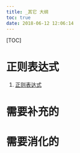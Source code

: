 ```yaml
---
title: _其它 大纲
toc: true
date: 2018-06-12 12:06:14
---
```

[TOC]

# 正则表达式



1. [正则表达式](http://106.15.37.116/2018/05/28/%E6%AD%A3%E5%88%99%E8%A1%A8%E8%BE%BE%E5%BC%8F/)





# 需要补充的





# 需要消化的